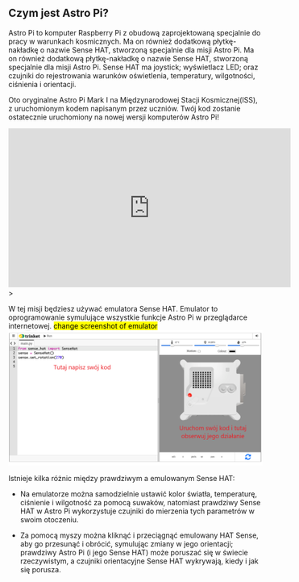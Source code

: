 ## Czym jest Astro Pi?

Astro Pi to komputer Raspberry Pi z obudową zaprojektowaną specjalnie do pracy w warunkach kosmicznych. Ma on również dodatkową płytkę-nakładkę o nazwie Sense HAT, stworzoną specjalnie dla misji Astro Pi. Ma on również dodatkową płytkę-nakładkę o nazwie Sense HAT, stworzoną specjalnie dla misji Astro Pi. Sense HAT ma joystick; wyświetlacz LED; oraz czujniki do rejestrowania warunków oświetlenia, temperatury, wilgotności, ciśnienia i orientacji.

Oto oryginalne Astro Pi Mark I na Międzynarodowej Stacji Kosmicznej(ISS), z uruchomionym kodem napisanym przez uczniów. Twój kod zostanie ostatecznie uruchomiony na nowej wersji komputerów Astro Pi!


<iframe width="560" height="315" src="https://www.youtube.com/embed/4ykbAJeGPMM" frameborder="0" allow="accelerometer; autoplay; encrypted-media; gyroscope; picture-in-picture" allowfullscreen></iframe>>

W tej misji będziesz używać emulatora Sense HAT. Emulator to oprogramowanie symulujące wszystkie funkcje Astro Pi w przeglądarce internetowej.
<mark>change screenshot of emulator</mark> ![Opisany zrzut ekranu emulatora Sense HAT z okienkiem kodu po lewej stronie i emulatorem po prawej stronie.](images/sense-hat-emulator.png)

Istnieje kilka różnic między prawdziwym a emulowanym Sense HAT:
- Na emulatorze można samodzielnie ustawić kolor światła, temperaturę, ciśnienie i wilgotność za pomocą suwaków, natomiast prawdziwy Sense HAT w Astro Pi wykorzystuje czujniki do mierzenia tych parametrów w swoim otoczeniu.

- Za pomocą myszy można kliknąć i przeciągnąć emulowany HAT Sense, aby go przesunąć i obrócić, symulując zmiany w jego orientacji; prawdziwy Astro Pi (i jego Sense HAT) może poruszać się w świecie rzeczywistym, a czujniki orientacyjne Sense HAT wykrywają, kiedy i jak się porusza.
